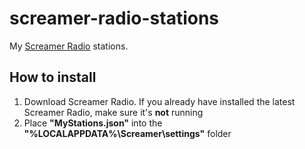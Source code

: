 # screamer-radio-stations

My [Screamer Radio](https://www.screamer-radio.com/) stations.

## How to install

1. Download Screamer Radio. If you already have installed the latest Screamer Radio,
   make sure it's **not** running
2. Place **"MyStations.json"** into the **"%LOCALAPPDATA%\Screamer\settings\"** folder
